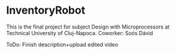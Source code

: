 # InventoryRobot
This is the final project for subject Design with Microprocessors at Technical University of Cluj-Napoca. 
Coworker: Soós Dávid

ToDo:
Finish description+upload edited video
